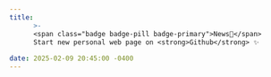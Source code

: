 ```yaml
---
title: 
      >-
      <span class="badge badge-pill badge-primary">News🚨</span>
      Start new personal web page on <strong>Github</strong> ✨
            
date: 2025-02-09 20:45:00 -0400
---
```

